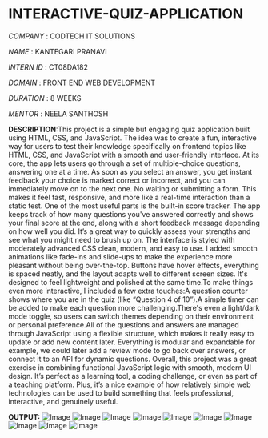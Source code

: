 # INTERACTIVE-QUIZ-APPLICATION

*COMPANY* : CODTECH IT SOLUTIONS

*NAME* : KANTEGARI PRANAVI

*INTERN ID* : CT08DA182

*DOMAIN* : FRONT END WEB DEVELOPMENT

*DURATION* : 8 WEEKS

*MENTOR* : NEELA SANTHOSH

**DESCRIPTION**:This project is a simple but engaging quiz application built using HTML, CSS, and JavaScript. The idea was to create a fun, interactive way for users to test their knowledge specifically on frontend topics like HTML, CSS, and JavaScript with a smooth and user-friendly interface.
At its core, the app lets users go through a set of multiple-choice questions, answering one at a time. As soon as you select an answer, you get instant feedback your choice is marked correct or incorrect, and you can immediately move on to the next one. No waiting or submitting a form. This makes it feel fast, responsive, and more like a real-time interaction than a static test.
One of the most useful parts is the built-in score tracker. The app keeps track of how many questions you've answered correctly and shows your final score at the end, along with a short feedback message depending on how well you did. It’s a great way to quickly assess your strengths and see what you might need to brush up on.
The interface is styled with moderately advanced CSS clean, modern, and easy to use. I added smooth animations like fade-ins and slide-ups to make the experience more pleasant without being over-the-top. Buttons have hover effects, everything is spaced neatly, and the layout adapts well to different screen sizes. It's designed to feel lightweight and polished at the same time.To make things even more interactive, I included a few extra touches:A question counter shows where you are in the quiz (like “Question 4 of 10”).A simple timer can be added to make each question more challenging.There's even a light/dark mode toggle, so users can switch themes depending on their environment or personal preference.All of the questions and answers are managed through JavaScript using a flexible structure, which makes it really easy to update or add new content later. Everything is modular and expandable for example, we could later add a review mode to go back over answers, or connect it to an API for dynamic questions.
Overall, this project was a great exercise in combining functional JavaScript logic with smooth, modern UI design. It’s perfect as a learning tool, a coding challenge, or even as part of a teaching platform. Plus, it’s a nice example of how relatively simple web technologies can be used to build something that feels professional, interactive, and genuinely useful.

**OUTPUT:**
![Image](https://github.com/user-attachments/assets/6fb4f9c5-66b7-4b26-9ce6-04949aad023a)
![Image](https://github.com/user-attachments/assets/2a5aba64-bd42-4096-8571-800b3a053837)
![Image](https://github.com/user-attachments/assets/25efa089-56d5-4843-aca9-5f8306284217)
![Image](https://github.com/user-attachments/assets/8dd64780-7f02-4926-8dff-8d67f9262f12)
![Image](https://github.com/user-attachments/assets/e944cd21-fd33-4984-aa24-db8c78b67904)
![Image](https://github.com/user-attachments/assets/6e0431f9-61a3-4b8b-b9a1-2b58b1789d4c)
![Image](https://github.com/user-attachments/assets/82fe72f4-2339-47b5-8b4b-65760e94c2c1)
![Image](https://github.com/user-attachments/assets/ea8748ae-87df-465a-9380-639a383927ad)
![Image](https://github.com/user-attachments/assets/ff5b33f0-7717-4a54-b1c4-0aafff204ed9)
![Image](https://github.com/user-attachments/assets/3b94d321-d4da-4cc6-9d7b-89799f67d1aa)
